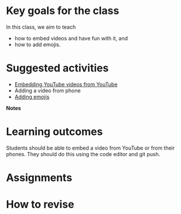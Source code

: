 # Key goals for the class

In this class, we aim to teach

* how to embed videos and have fun with it, and
* how to add emojis.

# Suggested activities

- [Embedding YouTube videos from YouTube](https://developer.mozilla.org/en-US/docs/Learn/HTML/Multimedia_and_embedding/Video_and_audio_content)
- Adding a video from phone
- [Adding emojis](https://www.w3schools.com/html/html_emojis.asp)

**Notes**

# Learning outcomes
Students should be able to embed a video from YouTube or from their phones. They should do this using the code editor and git push.

# Assignments


# How to revise
